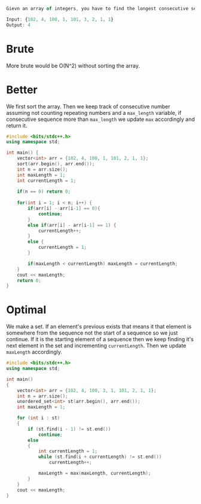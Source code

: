 ```js
Gievn an array of integers, you have to find the longest consecutive sequence.

Input: {102, 4, 100, 1, 101, 3, 2, 1, 1}
Output: 4
```

# Brute
More brute would be O(N^2) without sorting the array.

# Better
We first sort the array. Then we keep track of consecutive number assuming not counting repeating numbers and a `max_length` variable, if consecutive sequence more than `max_length` we update `max` accordingly and return it.


```cpp
#include <bits/stdc++.h>
using namespace std;

int main() {
	vector<int> arr = {102, 4, 100, 1, 101, 2, 1, 1};	
	sort(arr.begin(), arr.end());
	int n = arr.size();
	int maxLength = 1;
	int currentLength = 1;
	
	if(n == 0) return 0;
	
	for(int i = 1; i < n; i++) {
		if(arr[i] - arr[i-1] == 0){
			continue;
		}
		else if(arr[i] - arr[i-1] == 1) {
			currentLength++;
		}
		else {
			currentLength = 1;
		}

		if(maxLength < currentLength) maxLength = currentLength;
	}
    cout << maxLength;
	return 0;
}
```

# Optimal
We make a set. If an element's previous exists that means it that element is somewhere from the sequence not the start of a sequence so we just continue. If it is the starting element of a sequence then we keep finding it's next element in the set and incrementing `currentLength`. Then we update `maxLength` accordingly. 
```cpp
#include <bits/stdc++.h>
using namespace std;

int main()
{
    vector<int> arr = {102, 4, 100, 3, 1, 101, 2, 1, 1};
    int n = arr.size();
    unordered_set<int> st(arr.begin(), arr.end());
    int maxLength = 1;

    for (int i : st)
    {
        if (st.find(i - 1) != st.end())
            continue;
        else
        {
            int currentLength = 1;
            while (st.find(i + currentLength) != st.end())
                currentLength++;

            maxLength = max(maxLength, currentLength);
        }
    }
    cout << maxLength;
}
```